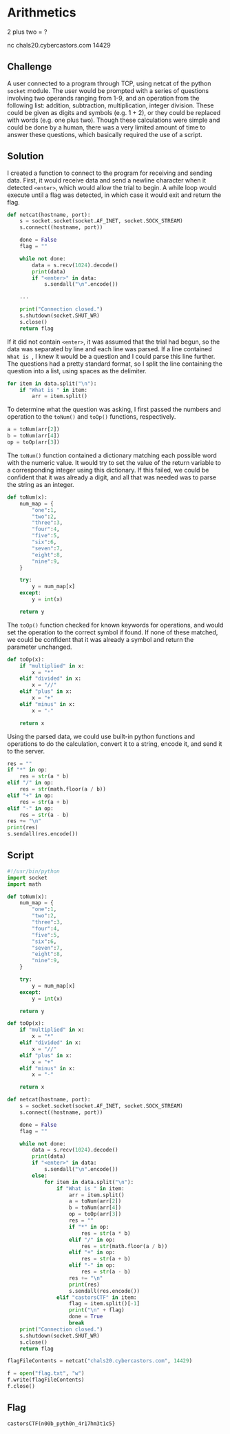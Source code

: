 # Arithmetics

2 plus two = ?

nc chals20.cybercastors.com 14429

## Challenge

A user connected to a program through TCP, using netcat of the python ```socket``` module.
The user would be prompted with a series of questions involving two operands ranging from 1-9, and an operation from the following list: addition, subtraction, multiplication, integer division.
These could be given as digits and symbols (e.g. 1 + 2), or they could be replaced with words (e.g. one plus two).
Though these calculations were simple and could be done by a human, there was a very limited amount of time to answer these questions, which basically required the use of a script.

## Solution

I created a function to connect to the program for receiving and sending data.
First, it would receive data and send a newline character when it detected ```<enter>```, which would allow the trial to begin.
A while loop would execute until a flag was detected, in which case it would exit and return the flag.

```py
def netcat(hostname, port):
    s = socket.socket(socket.AF_INET, socket.SOCK_STREAM)
    s.connect((hostname, port))

    done = False
    flag = ""

    while not done:
        data = s.recv(1024).decode()
        print(data)
        if "<enter>" in data:
            s.sendall("\n".encode())

    ...

    print("Connection closed.")
    s.shutdown(socket.SHUT_WR)
    s.close()
    return flag
```

If it did not contain ```<enter>```, it was assumed that the trial had begun, so the data was separated by line and each line was parsed.
If a line contained ```What is ```, I knew it would be a question and I could parse this line further.
The questions had a pretty standard format, so I split the line containing the question into a list, using spaces as the delimiter.

```py
for item in data.split("\n"):
    if "What is " in item:
        arr = item.split()
```

To determine what the question was asking, I first passed the numbers and operation to the ```toNum()``` and ```toOp()``` functions, respectively.

```py
a = toNum(arr[2])
b = toNum(arr[4])
op = toOp(arr[3])
```

The ```toNum()``` function contained a dictionary matching each possible word with the numeric value.
It would try to set the value of the return variable to a corresponding integer using this dictionary.
If this failed, we could be confident that it was already a digit, and all that was needed was to parse the string as an integer.

```py
def toNum(x):
    num_map = {
        "one":1,
        "two":2,
        "three":3,
        "four":4,
        "five":5,
        "six":6,
        "seven":7,
        "eight":8,
        "nine":9,
    }

    try:
        y = num_map[x]
    except:
        y = int(x)

    return y
```

The ```toOp()``` function checked for known keywords for operations, and would set the operation to the correct symbol if found.
If none of these matched, we could be confident that it was already a symbol and return the parameter unchanged.

```py
def toOp(x):
    if "multiplied" in x:
        x = "*"
    elif "divided" in x:
        x = "//"
    elif "plus" in x:
        x = "+"
    elif "minus" in x:
        x = "-"

    return x
```

Using the parsed data, we could use built-in python functions and operations to do the calculation, convert it to a string, encode it, and send it to the server.

```py
res = ""
if "*" in op:
    res = str(a * b)
elif "/" in op:
    res = str(math.floor(a / b))
elif "+" in op:
    res = str(a + b)
elif "-" in op:
    res = str(a - b)
res += "\n"
print(res)
s.sendall(res.encode())
```

## Script

```py
#!/usr/bin/python
import socket
import math

def toNum(x):
    num_map = {
        "one":1,
        "two":2,
        "three":3,
        "four":4,
        "five":5,
        "six":6,
        "seven":7,
        "eight":8,
        "nine":9,
    }

    try:
        y = num_map[x]
    except:
        y = int(x)

    return y

def toOp(x):
    if "multiplied" in x:
        x = "*"
    elif "divided" in x:
        x = "//"
    elif "plus" in x:
        x = "+"
    elif "minus" in x:
        x = "-"

    return x

def netcat(hostname, port):
    s = socket.socket(socket.AF_INET, socket.SOCK_STREAM)
    s.connect((hostname, port))

    done = False
    flag = ""

    while not done:
        data = s.recv(1024).decode()
        print(data)
        if "<enter>" in data:
            s.sendall("\n".encode())
        else:
            for item in data.split("\n"):
                if "What is " in item:
                    arr = item.split()
                    a = toNum(arr[2])
                    b = toNum(arr[4])
                    op = toOp(arr[3])
                    res = ""
                    if "*" in op:
                        res = str(a * b)
                    elif "/" in op:
                        res = str(math.floor(a / b))
                    elif "+" in op:
                        res = str(a + b)
                    elif "-" in op:
                        res = str(a - b)
                    res += "\n"
                    print(res)
                    s.sendall(res.encode())
                elif "castorsCTF" in item:
                    flag = item.split()[-1]
                    print("\n" + flag)
                    done = True
                    break
    print("Connection closed.")
    s.shutdown(socket.SHUT_WR)
    s.close()
    return flag

flagFileContents = netcat("chals20.cybercastors.com", 14429)

f = open("flag.txt", "w")
f.write(flagFileContents)
f.close()
```

## Flag

```castorsCTF(n00b_pyth0n_4r17hm3t1c5}```


